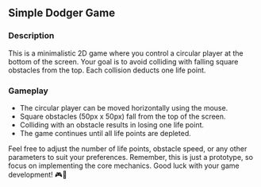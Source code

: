 ## Simple Dodger Game

### Description
This is a minimalistic 2D game where you control a circular player at the bottom of the screen. Your goal is to avoid colliding with falling square obstacles from the top. Each collision deducts one life point.

### Gameplay
- The circular player can be moved horizontally using the mouse.
- Square obstacles (50px x 50px) fall from the top of the screen.
- Colliding with an obstacle results in losing one life point.
- The game continues until all life points are depleted.

Feel free to adjust the number of life points, obstacle speed, or any other parameters to suit your preferences. Remember, this is just a prototype, so focus on implementing the core mechanics. Good luck with your game development! 🎮🚀